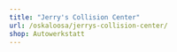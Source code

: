 ```yaml
---
title: "Jerry's Collision Center"
url: /oskaloosa/jerrys-collision-center/
shop: Autowerkstatt
---
```

